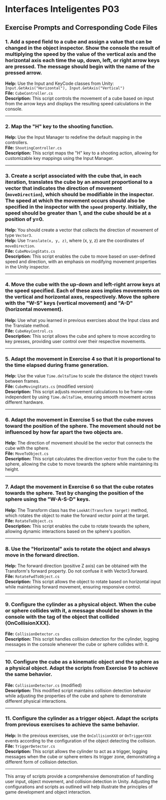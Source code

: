 # Interfaces Inteligentes P03

## Exercise Prompts and Corresponding Code Files

### 1. Add a speed field to a cube and assign a value that can be changed in the object inspector. Show the console the result of multiplying the speed by the value of the vertical axis and the horizontal axis each time the up, down, left, or right arrow keys are pressed. The message should begin with the name of the pressed arrow.
**Help:** Use the Input and KeyCode classes from Unity: `Input.GetAxis("Horizontal"), Input.GetAxis("Vertical")`  
**File:** `CubeController.cs`  
**Description:** This script controls the movement of a cube based on input from the arrow keys and displays the resulting speed calculations in the console.

---

### 2. Map the "H" key to the shooting function.
**Help:** Use the Input Manager to redefine the default mapping in the controllers.  
**File:** `ShootingController.cs`  
**Description:** This script maps the "H" key to a shooting action, allowing for customizable key mappings using the Input Manager.

---

### 3. Create a script associated with the cube that, in each iteration, translates the cube by an amount proportional to a vector that indicates the direction of movement (`moveDirection`), which should be modifiable in the inspector. The speed at which the movement occurs should also be specified in the inspector with the `speed` property. Initially, the speed should be greater than 1, and the cube should be at a position of y=0.
**Help:** You should create a vector that collects the direction of movement of type `Vector3`.  
**Help:** Use `Translate(x, y, z)`, where (x, y, z) are the coordinates of `moveDirection`.  
**File:** `CubeMovingStats.cs`  
**Description:** This script enables the cube to move based on user-defined speed and direction, with an emphasis on modifying movement properties in the Unity inspector.

---

### 4. Move the cube with the up-down and left-right arrow keys at the speed specified. Each of these axes implies movements on the vertical and horizontal axes, respectively. Move the sphere with the "W-S" keys (vertical movement) and "A-D" (horizontal movement).
**Help:** Use what you learned in previous exercises about the Input class and the Translate method.  
**File:** `CubeKeyControl.cs`  
**Description:** This script allows the cube and sphere to move according to key presses, providing user control over their respective movements.

---

### 5. Adapt the movement in Exercise 4 so that it is proportional to the time elapsed during frame generation.
**Help:** Use the value `Time.deltaTime` to scale the distance the object travels between frames.  
**File:** `CubeMovingStats.cs` (modified version)  
**Description:** This script adjusts movement calculations to be frame-rate independent by using `Time.deltaTime`, ensuring smooth movement across different hardware.

---

### 6. Adapt the movement in Exercise 5 so that the cube moves toward the position of the sphere. The movement should not be influenced by how far apart the two objects are.
**Help:** The direction of movement should be the vector that connects the cube with the sphere.  
**File:** `MoveToObject.cs`  
**Description:** This script calculates the direction vector from the cube to the sphere, allowing the cube to move towards the sphere while maintaining its height.

---

### 7. Adapt the movement in Exercise 6 so that the cube rotates towards the sphere. Test by changing the position of the sphere using the "W-A-S-D" keys.
**Help:** The Transform class has the `LookAt(Transform target)` method, which rotates the object to make the forward vector point at the target.  
**File:** `RotateToObject.cs`  
**Description:** This script enables the cube to rotate towards the sphere, allowing dynamic interactions based on the sphere's position.

---

### 8. Use the "Horizontal" axis to rotate the object and always move in the forward direction.
**Help:** The forward direction (positive Z axis) can be obtained with the Transform's forward property. Do not confuse it with Vector3.forward.  
**File:** `RotateFwdToObject.cs`  
**Description:** This script allows the object to rotate based on horizontal input while maintaining forward movement, ensuring responsive control.

---

### 9. Configure the cylinder as a physical object. When the cube or sphere collides with it, a message should be shown in the console with the tag of the object that collided (OnCollisionXXX).
**File:** `CollisionDetector.cs`  
**Description:** This script handles collision detection for the cylinder, logging messages in the console whenever the cube or sphere collides with it.

---

### 10. Configure the cube as a kinematic object and the sphere as a physical object. Adapt the scripts from Exercise 9 to achieve the same behavior.
**File:** `CollisionDetector.cs` (modified)  
**Description:** This modified script maintains collision detection behavior while adjusting the properties of the cube and sphere to demonstrate different physical interactions.

---

### 11. Configure the cylinder as a trigger object. Adapt the scripts from previous exercises to achieve the same behavior.
**Help:** In the previous exercises, use the `OnCollisionXXX` or `OnTriggerXXX` events according to the configuration of the object detecting the collision.  
**File:** `TriggerDetector.cs`  
**Description:** This script allows the cylinder to act as a trigger, logging messages when the cube or sphere enters its trigger zone, demonstrating a different form of collision detection.

---

This array of scripts provide a comprehensive demonstration of handling user input, object movement, and collision detection in Unity. Adjusting the configurations and scripts as outlined will help illustrate the principles of game development and object interaction.
